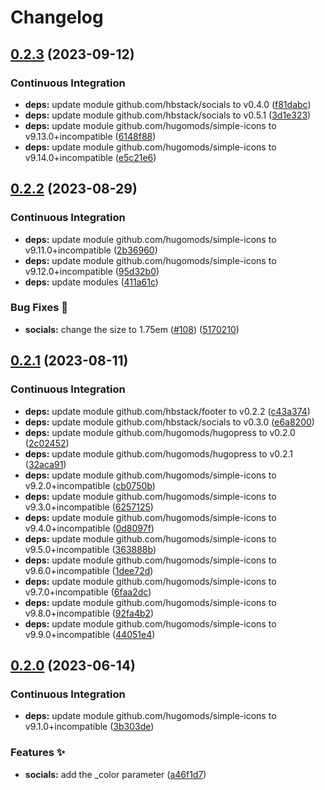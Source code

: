 # Changelog

## [0.2.3](https://github.com/hbstack/footer/compare/modules/socials/v0.2.2...modules/socials/v0.2.3) (2023-09-12)


### Continuous Integration

* **deps:** update module github.com/hbstack/socials to v0.4.0 ([f81dabc](https://github.com/hbstack/footer/commit/f81dabc1ad0cddd1e44e9fb4fc69e55639515772))
* **deps:** update module github.com/hbstack/socials to v0.5.1 ([3d1e323](https://github.com/hbstack/footer/commit/3d1e323d7f3c97febe619cac69ca11f90c7a8236))
* **deps:** update module github.com/hugomods/simple-icons to v9.13.0+incompatible ([6148f88](https://github.com/hbstack/footer/commit/6148f887624bc7eaf240be66cfe6dc23b9d9d6cb))
* **deps:** update module github.com/hugomods/simple-icons to v9.14.0+incompatible ([e5c21e6](https://github.com/hbstack/footer/commit/e5c21e6a9dca7d6564871211a735c28b37b42177))

## [0.2.2](https://github.com/hbstack/footer/compare/modules/socials/v0.2.1...modules/socials/v0.2.2) (2023-08-29)


### Continuous Integration

* **deps:** update module github.com/hugomods/simple-icons to v9.11.0+incompatible ([2b36960](https://github.com/hbstack/footer/commit/2b369606bf0f9028a60448ca062d3a7da72b8942))
* **deps:** update module github.com/hugomods/simple-icons to v9.12.0+incompatible ([95d32b0](https://github.com/hbstack/footer/commit/95d32b02442ae581667406e40cdb7938b6dd85fa))
* **deps:** update modules ([411a61c](https://github.com/hbstack/footer/commit/411a61c3ad90f6f91ed21920e7892384a4d1f314))


### Bug Fixes 🐞

* **socials:** change the size to 1.75em ([#108](https://github.com/hbstack/footer/issues/108)) ([5170210](https://github.com/hbstack/footer/commit/5170210813d90f78580095492b63ee898c68a540))

## [0.2.1](https://github.com/hbstack/footer/compare/modules/socials/v0.2.0...modules/socials/v0.2.1) (2023-08-11)


### Continuous Integration

* **deps:** update module github.com/hbstack/footer to v0.2.2 ([c43a374](https://github.com/hbstack/footer/commit/c43a3742a1a22fa78ea75f33da1359a35ee4efb6))
* **deps:** update module github.com/hbstack/socials to v0.3.0 ([e6a8200](https://github.com/hbstack/footer/commit/e6a8200af7679563d3c9efd2f4e1e4226cc4f93f))
* **deps:** update module github.com/hugomods/hugopress to v0.2.0 ([2c02452](https://github.com/hbstack/footer/commit/2c024527d5dc79eb05774cfeb11b57684f27c323))
* **deps:** update module github.com/hugomods/hugopress to v0.2.1 ([32aca91](https://github.com/hbstack/footer/commit/32aca91cd95b0242bc8c4367fcad384f67d32985))
* **deps:** update module github.com/hugomods/simple-icons to v9.2.0+incompatible ([cb0750b](https://github.com/hbstack/footer/commit/cb0750b0c884bbcbc661bed1b9ba5682416b5235))
* **deps:** update module github.com/hugomods/simple-icons to v9.3.0+incompatible ([6257125](https://github.com/hbstack/footer/commit/6257125b62ad8cf44811d151de5a48b3e64ee16f))
* **deps:** update module github.com/hugomods/simple-icons to v9.4.0+incompatible ([0d8097f](https://github.com/hbstack/footer/commit/0d8097f8f34d104bf1ae9db4911f0da88e5cc1f7))
* **deps:** update module github.com/hugomods/simple-icons to v9.5.0+incompatible ([363888b](https://github.com/hbstack/footer/commit/363888b7080436d5430ed878861a310febd16fc5))
* **deps:** update module github.com/hugomods/simple-icons to v9.6.0+incompatible ([1dee72d](https://github.com/hbstack/footer/commit/1dee72d2731c204b99551204b341ce370aff90f2))
* **deps:** update module github.com/hugomods/simple-icons to v9.7.0+incompatible ([6faa2dc](https://github.com/hbstack/footer/commit/6faa2dc907a19039e8bee71a7b28437d87c8a4dd))
* **deps:** update module github.com/hugomods/simple-icons to v9.8.0+incompatible ([92fa4b2](https://github.com/hbstack/footer/commit/92fa4b2cf32759e010ee50d5d6291481ee51bbfd))
* **deps:** update module github.com/hugomods/simple-icons to v9.9.0+incompatible ([44051e4](https://github.com/hbstack/footer/commit/44051e42edb44e686ad17fa14dc78dc2f1a6292c))

## [0.2.0](https://github.com/hbstack/footer/compare/modules/socials/v0.1.4...modules/socials/v0.2.0) (2023-06-14)


### Continuous Integration

* **deps:** update module github.com/hugomods/simple-icons to v9.1.0+incompatible ([3b303de](https://github.com/hbstack/footer/commit/3b303de7e1add9379646bbea853380eddb142b41))


### Features ✨

* **socials:** add the _color parameter ([a46f1d7](https://github.com/hbstack/footer/commit/a46f1d7fab8d4d36c751815119e16c7aab6e0455))
